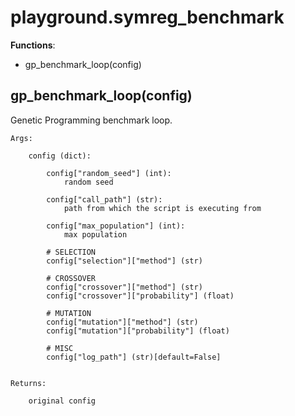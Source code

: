 # playground.symreg_benchmark

**Functions**:
- gp_benchmark_loop(config)


## gp_benchmark_loop(config)
Genetic Programming benchmark loop.

    Args:

        config (dict):

            config["random_seed"] (int):
                random seed

            config["call_path"] (str):
                path from which the script is executing from

            config["max_population"] (int):
                max population

            # SELECTION
            config["selection"]["method"] (str)

            # CROSSOVER
            config["crossover"]["method"] (str)
            config["crossover"]["probability"] (float)

            # MUTATION
            config["mutation"]["method"] (str)
            config["mutation"]["probability"] (float)

            # MISC
            config["log_path"] (str)[default=False]


    Returns:

        original config
